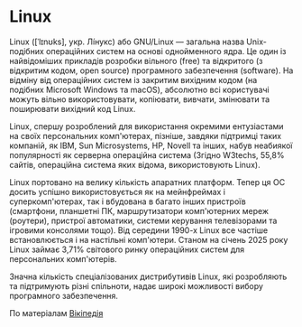 # Linux

Linux ([ˈlɪnʊks], укр. Лі́нукс) або GNU/Linux — загальна назва Unix-подібних операційних систем на основі однойменного ядра. Це один із найвідоміших прикладів розробки вільного (free) та відкритого (з відкритим кодом, open source) програмного забезпечення (software). На відміну від операційних систем із закритим вихідним кодом (на подібних Microsoft Windows та macOS), абсолютно всі користувачі можуть вільно використовувати, копіювати, вивчати, змінювати та поширювати вихідний код Linux.

Linux, спершу розроблений для використання окремими ентузіастами на своїх персональних комп'ютерах, пізніше, завдяки підтримці таких компаній, як IBM, Sun Microsystems, HP, Novell та інших, набув неабиякої популярності як серверна операційна система (Згідно W3techs, 55,8% сайтів, операційна система яких відома, використовують Linux).

Linux портовано на велику кількість апаратних платформ. Тепер ця ОС досить успішно використовується як на мейнфреймах і суперкомп'ютерах, так і вбудована в багато інших пристроїв (смартфони, планшетні ПК, маршрутизатори комп'ютерних мереж (роутери), пристрої автоматики, системи керування телевізорами та ігровими консолями тощо). Від середини 1990-х Linux все частіше встановлюється і на настільні комп'ютери. Станом на січень 2025 року Linux займає 3,71% світового ринку операційних систем для персональних комп'ютерів.

Значна кількість спеціалізованих дистрибутивів Linux, які розробляють та підтримують різні спільноти, надає широкі можливості вибору програмного забезпечення.

По матеріалам [Вікіпедія](https://uk.wikipedia.org/wiki/Linux)
